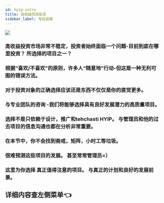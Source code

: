 ```yaml
---
id: hyip-intro
title: 高收益项目前言
sidebar_label: 写在前面
---
```


![](https://pic.imgdb.cn/item/66f1dfbdf21886ccc03a66ab.jpg)

### 高收益投资市场非常不稳定，投资者始终面临一个问题-目前到底在哪里投资？ 所选择的项目之一？

### 根据“喜欢/不喜欢”的原则，许多人“随意地”行动-但这是一种无利可图的错误方法。

### 对于投资对象的正确选择应该还是东西不仅仅是你的直觉更多。

### 与专业团队的咨询 -我们将能够选择具有良好发展潜力的高质量项目。

### 选择不是只依赖于设计，推广和tehchasti HYIP。 与管理员和他的过去项目的信息沟通也都在分析非常重要。

### 在本节中，你不会找到斋戒，矩阵，小时工等垃圾。

### 很难预测这些项目的发展。  甚至常常管理员=）

### 这里为你选择 真正值得注意的项目。  与真正的计划和良好的发展前景。


## 详细内容查左侧菜单👈


